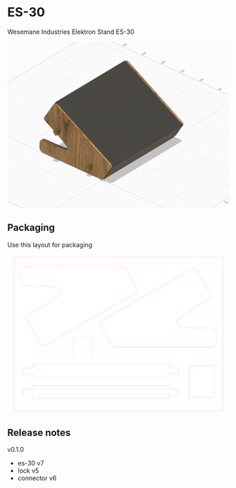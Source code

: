# ES-30

Wesemane Industries Elektron Stand ES-30

![es-30 model gif](./imgs/es-30.gif)

## Packaging

Use this layout for packaging

![es-30 foam](./es-30-foam_v7.svg)

## Release notes

v0.1.0

* es-30 v7
* lock v5
* connector v6
